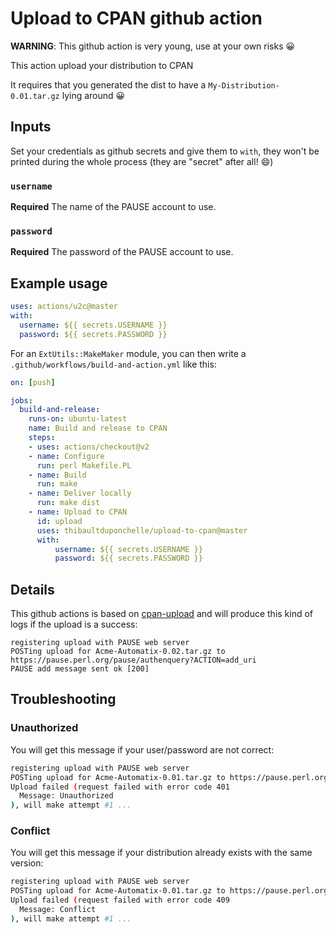 # Upload to CPAN github action
**WARNING**: This github action is very young, use at your own risks :grinning:

This action upload your distribution to CPAN

It requires that you generated the dist to have a `My-Distribution-0.01.tar.gz` lying around :grinning:

## Inputs
Set your credentials as github secrets and give them to `with`, they won't be printed during the whole process (they are "secret" after all! :smile:)

### `username`
**Required** The name of the PAUSE account to use.

### `password`
**Required** The password of the PAUSE account to use.

## Example usage
```yml
uses: actions/u2c@master
with:
  username: ${{ secrets.USERNAME }}
  password: ${{ secrets.PASSWORD }}
```

For an `ExtUtils::MakeMaker` module, you can then write a `.github/workflows/build-and-action.yml` like this:
```yml
on: [push]

jobs:
  build-and-release:
    runs-on: ubuntu-latest
    name: Build and release to CPAN
    steps:
    - uses: actions/checkout@v2
    - name: Configure
      run: perl Makefile.PL
    - name: Build
      run: make
    - name: Deliver locally
      run: make dist
    - name: Upload to CPAN
      id: upload
      uses: thibaultduponchelle/upload-to-cpan@master
      with:
          username: ${{ secrets.USERNAME }}
          password: ${{ secrets.PASSWORD }}
```

## Details
This github actions is based on [cpan-upload](https://metacpan.org/pod/distribution/CPAN-Uploader/bin/cpan-upload) and will produce this kind of logs if the upload is a success:

```
registering upload with PAUSE web server
POSTing upload for Acme-Automatix-0.02.tar.gz to https://pause.perl.org/pause/authenquery?ACTION=add_uri
PAUSE add message sent ok [200]
```

## Troubleshooting
### Unauthorized
You will get this message if your user/password are not correct:
```bash
registering upload with PAUSE web server
POSTing upload for Acme-Automatix-0.01.tar.gz to https://pause.perl.org/pause/authenquery?ACTION=add_uri
Upload failed (request failed with error code 401
  Message: Unauthorized
), will make attempt #1 ...
```

### Conflict
You will get this message if your distribution already exists with the same version:
```bash
registering upload with PAUSE web server
POSTing upload for Acme-Automatix-0.01.tar.gz to https://pause.perl.org/pause/authenquery?ACTION=add_uri
Upload failed (request failed with error code 409
  Message: Conflict
), will make attempt #1 ...
```
